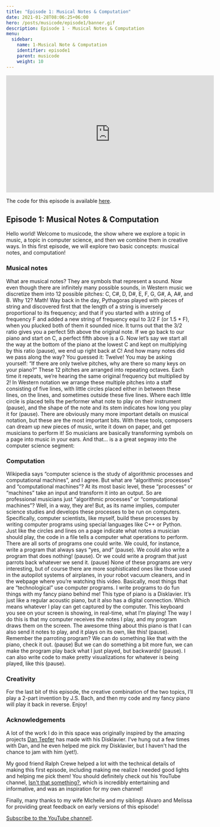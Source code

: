 ```yaml
---
title: "Episode 1: Musical Notes & Computation"
date: 2021-01-28T08:06:25+06:00
hero: /posts/musicode/episode1/banner.gif
description: Episode 1 - Musical Notes & Computation
menu:
  sidebar:
    name: 1-Musical Note & Computation
    identifier: episode1
    parent: musicode
    weight: 10
---
```



<iframe width="560" height="315" src="https://www.youtube.com/embed/BrxO-Lssnjg" frameborder="0" allow="accelerometer; autoplay; clipboard-write; encrypted-media; gyroscope; picture-in-picture" allowfullscreen></iframe>

The code for this episode is available [here](https://github.com/psc-g/musicode/tree/main/ep1).

## Episode 1: Musical Notes & Computation

Hello world!
Welcome to musicode, the show where we explore a topic in music, a topic in computer science, and then we combine them in creative ways.
In this first episode, we will explore two basic concepts: musical notes, and computation!

### Musical notes

What are musical notes?
They are symbols that represent a sound.
Now even though there are infinitely many possible sounds,
in Western music we discretize them into 12 possible pitches: C, C#, D, D#, E, F, G, G#, A, A#, and B.
Why 12? Math! Way back in the day, Pythagoras played with pieces of string and discovered first that the length of a string is inversely proportional to its frequency; and that if you started with a string of frequency F and added a new string of frequency equl to 3/2 F (or 1.5 * F), when you plucked both of them it sounded nice. It turns out that the 3/2 ratio gives you a perfect 5th above the original note. If we go back to our piano and start on C, a perfect fifth above is a G.
Now let’s say we start all the way at the bottom of the piano at the lowest C and kept on multiplying by this ratio (pause), we end up right back at C! And how many notes did we pass along the way? You guessed it: Twelve!
You may be asking yourself: “If there are only twelve pitches, why are there so many keys on your piano?”
These 12 pitches are arranged into repeating octaves. Each time it repeats, we’re hearing the same original frequency but multiplied by 2!
In Western notation we arrange these multiple pitches into a staff consisting of five lines, with little circles placed either in between these lines, on the lines, and sometimes outside these five lines.
Where each little circle is placed tells the performer what note to play on their instrument (pause), and the shape of the note and its stem indicates how long you play it for (pause).
There are obviously many more important details on musical notation, but these are the most important bits.
With these tools, composers can dream up new pieces of music, write it down on paper, and get musicians to perform it!
So musicians are basically transforming symbols on a page into music in your ears.
And that… is a a great segway into the computer science segment:

### Computation

Wikipedia says “computer science is the study of algorithmic processes and computational machines”, and I agree.
But what are “algorithmic processes” and “computational machines”? At its most basic level, these “processes” or “machines” take an input and transform it into an output.
So are professional musicians just “algorithmic processes” or “computational machines”? Well, in a way, they are!
But, as its name implies, computer science studies and develops these processes to be run on computers.
Specifically, computer scientists, like myself, build these processes by writing computer programs using special languages like C++ or Python. Just like the circles and lines on a page indicate what notes a musician should play, the code in a file tells a computer what operations to perform.
There are all sorts of programs one could write.
We could, for instance, write a program that always says “yes, and” (pause).
We could also write a program that does nothing! (pause).
Or we could write a program that just parrots back whatever we send it. (pause)
None of these programs are very interesting, but of course there are more sophisticated ones like those used in the autopilot systems of airplanes, in your robot vacuum cleaners, and in the webpage where you’re watching this video.
Basically, most things that are “technological” use computer programs.
I write programs to do fun things with my fancy piano behind me!
This type of piano is a Disklavier. It’s just like a regular acoustic piano, but it also has a digital connection. Which means whatever I play can get captured by the computer.
This keyboard you see on your screen is showing, in real-time, what I’m playing!
The way I do this is that my computer receives the notes I play, and my program draws them on the screen.
The awesome thing about this piano is that I can also send it notes to play, and it plays on its own, like this! (pause).
Remember the parroting program? We can do something like that with the piano, check it out. (pause)
But we can do something a bit more fun, we can make the program play back what I just played, but backwards! (pause).
I can also write code to make pretty visualizations for whatever is being played, like this (pause).

### Creativity
For the last bit of this episode, the creative combination of the two topics, I’ll play a 2-part invention by J.S. Bach, and then my code and my fancy piano will play it back in reverse. Enjoy!


### Acknowledgements

A lot of the work I do in this space was originally inspired by the amazing projects [Dan Tepfer](https://dantepfer.com/) has made with his Disklavier. I've hung out a few times with Dan, and he even helped me pick my Disklavier, but I haven't had the chance to jam with him (yet!).

My good friend Ralph Crewe helped a lot with the technical details of making this first episode, including making me realize I needed good lights and helping me pick them! You should definitely check out his YouTube channel, [Isn't that something?](https://www.youtube.com/channel/UCroPLKi0ML5xFMYjiHDTyCQ), which is incredibly entertaining and informative, and was an inspiration for my own channel!

Finally, many thanks to my wife Michelle and my siblings Alvaro and Melissa for providing great feedback on early versions of this episode!

[Subscribe to the YouTube channel!](https://www.youtube.com/channel/UCrZNf0XkxtXE0tsy1y2RT0w).
